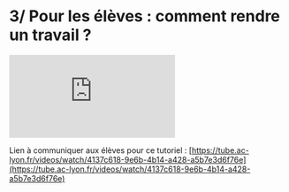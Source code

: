 # 3/ Pour les élèves : comment rendre un travail ?

<iframe sandbox="allow-same-origin allow-scripts allow-popups" src="https://tube.ac-lyon.fr/videos/embed/4137c618-9e6b-4b14-a428-a5b7e3d6f76e" frameborder="0" allowfullscreen></iframe>

Lien à communiquer aux élèves pour ce tutoriel : 
[https://tube.ac-lyon.fr/videos/watch/4137c618-9e6b-4b14-a428-a5b7e3d6f76e](https://tube.ac-lyon.fr/videos/watch/4137c618-9e6b-4b14-a428-a5b7e3d6f76e)